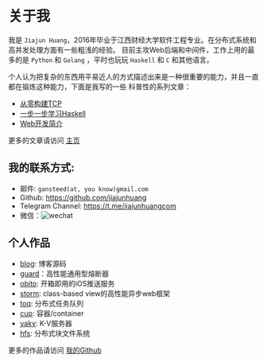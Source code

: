 # 关于我

我是 `Jiajun Huang`，2016年毕业于江西财经大学软件工程专业。在分布式系统和高并发处理方面有一些粗浅的经验。
目前主攻Web后端和中间件，工作上用的最多的是 `Python` 和 `Golang` ，平时也玩玩 `Haskell` 和 `C` 和其他语言。

个人认为把复杂的东西用平易近人的方式描述出来是一种很重要的能力，并且一直都在锻炼这种能力，下面是我写的一些
科普性的系列文章：

- [从零构建TCP](https://jiajunhuang.com/articles/2017_08_12-tcp_ip.md.html)
- [一步一步学习Haskell](https://jiajunhuang.com/articles/2017_09_11-learn_you_a_haskell_part_1.md.html)
- [Web开发简介](https://jiajunhuang.com/articles/2017_10_19-web_dev_series.md.html)

更多的文章请访问 [主页](https://jiajunhuang.com/)

## 我的联系方式:

- 邮件: `gansteed(at, you know)gmail.com`
- Github: https://github.com/jiajunhuang
- Telegram Channel: https://t.me/jiajunhuangcom
- 微信：![wechat](https://jiajunhuang.com/static/img/wechat.jpg)

## 个人作品

- [blog](https://github.com/jiajunhuang/blog): 博客源码
- [guard](https://github.com/jiajunhuang/guard)：高性能通用型熔断器
- [obito](https://github.com/jiajunhuang/obito): 开箱即用的iOS推送服务
- [storm](https://github.com/jiajunhuang/storm): class-based view的高性能异步web框架
- [toq](https://github.com/jiajunhuang/toq): 分布式任务队列
- [cup](https://github.com/jiajunhuang/cup): 容器/container
- [yakv](https://github.com/jiajunhuang/yakv): K-V服务器
- [hfs](https://github.com/jiajunhuang/hfs): 分布式块文件系统

更多的作品请访问 [我的Github](https://github.com/jiajunhuang?utf8=%E2%9C%93&tab=repositories&q=&type=source&language=)
